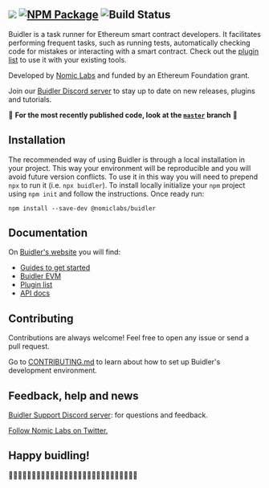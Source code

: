 ![](https://user-images.githubusercontent.com/232174/75543992-f1c39e00-5a1a-11ea-8fd4-8933638b5910.png)
[![NPM Package](https://img.shields.io/npm/v/@nomiclabs/buidler.svg?style=flat-square)](https://www.npmjs.org/package/@nomiclabs/buidler)
![Build Status](https://github.com/nomiclabs/buidler/workflows/CI/badge.svg)
---------
Buidler is a task runner for Ethereum smart contract developers. It facilitates performing frequent tasks, such as running tests, automatically checking code for mistakes or interacting with a smart contract. Check out the [plugin list](https://buidler.dev/plugins/) to use it with your existing tools.

Developed by [Nomic Labs](https://nomiclabs.io/) and funded by an Ethereum Foundation grant.

Join our [Buidler Discord server](https://discord.gg/ADQjyW8) to stay up to date on new releases, plugins and tutorials.

🚧 **For the most recently published code, look at the [`master`](https://github.com/nomiclabs/buidler/tree/master) branch** 🚧

## Installation

The recommended way of using Buidler is through a local installation in your project. This way your environment will be reproducible and you will avoid future version conflicts. To use it in this way you will need to prepend `npx` to run it (i.e. `npx buidler`). To install locally initialize your `npm` project using `npm init` and follow the instructions. Once ready run:

    npm install --save-dev @nomiclabs/buidler

## Documentation

On [Buidler's website](https://buidler.dev) you will find:

- [Guides to get started](https://buidler.dev/getting-started/)
- [Buidler EVM](https://buidler.dev/buidler-evm/)
- [Plugin list](https://buidler.dev/plugins/)
- [API docs](https://buidler.dev/api/)


## Contributing

Contributions are always welcome! Feel free to open any issue or send a pull request.

Go to [CONTRIBUTING.md](./CONTRIBUTING.md) to learn about how to set up Buidler's development environment. 

## Feedback, help and news

[Buidler Support Discord server](https://discord.gg/ADQjyW8): for questions and feedback.

[Follow Nomic Labs on Twitter.](https://twitter.com/nomiclabs)


## Happy buidling!

👷‍♀️👷‍♂️👷‍♀️👷‍♂️👷‍♀️👷‍♂️👷‍♀️👷‍♂️👷‍♀️👷‍♂️👷‍♀️👷‍♂️👷‍♀️👷‍♂️
